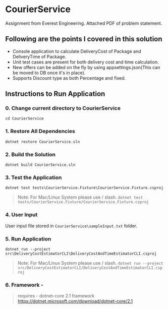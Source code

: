 # CourierService
 Assignment from Everest Engineering.
 Attached PDF of problem statement.
 ## Following are the points I covered in this solution
 * Console application to calculate DeliveryCost of Package and DeliveryTime of Package.
 * Unit test cases are present for both delivery cost and time calculation.
 * New offers can be added on the fly by using appsettings.json(This can be moved to DB once it's in place).
 * Supports Discount type as both Percentage and fixed.


## Instructions to Run Application
### 0. Change current directory to CourierService
`cd CourierService`

### 1. Restore All Dependencies 
`dotnet restore CourierService.sln`

### 2. Build the Solution
`dotnet build CourierService.sln`

### 3. Test the Application
`dotnet test tests\CourierService.Fixture\CourierService.Fixture.csproj`
> Note: For Mac/Linux System please use / slash.
`dotnet test tests/CourierService.Fixture/CourierService.Fixture.csproj`

### 4. User Input
User input file stored in `CourierService\sampleInput.txt` folder.

### 5. Run Application
`dotnet run --project src\DeliveryCostEstimatorCLI\DeliveryCostAndTimeEstimatorCLI.csproj`
> Note: For Mac/Linux System please use / slash.
`dotnet run --project src/DeliveryCostEstimatorCLI/DeliveryCostAndTimeEstimatorCLI.csproj`

### 6. Framework - 
> requires - dotnet-core 2.1 framework
> <br>
> https://dotnet.microsoft.com/download/dotnet-core/2.1
